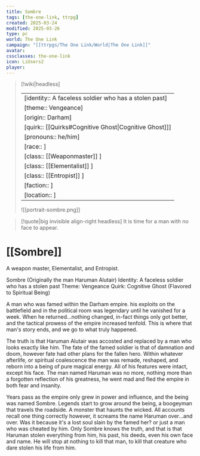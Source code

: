 ```yaml
---
title: Sombre
tags: [the-one-link, ttrpg]
created: 2025-03-24
modified: 2025-03-26
type: pc
world: The One Link
campaign: "[[ttrpgs/The One Link/World|The One Link]]"
avatar: 
cssclasses: the-one-link
icon: LiUsers2
player: 
---
```


> [!wiki|headless]
>
> |               |
> | ------------- |
> | [identity:: A faceless soldier who has a stolen past] |
> | [theme:: Vengeance] |
> | [origin:: Darham] |
> | [quirk:: [[Quirks#Cognitive Ghost\|Cognitive Ghost]]] |
> | [pronouns:: he/him] |
> | [race:: ] |
> | [class:: [[Weaponmaster]] ] |
> | [class:: [[Elementalist]] ] |
> | [class:: [[Entropist]] ] |
> | [faction:: ] |
> | [location:: ] |
>
> ![[portrait-sombre.png]]

> [!quote|big invisible align-right headless]
> It is time for a man with no face to appear.

# [[Sombre]]

A weapon master, Elementalist, and Entropist.

Sombre (Originally the man Haruman Alutair)
Identity: A faceless soldier who has a stolen past
Theme: Vengeance
Quirk: Cognitive Ghost (Flavored to Spiritual Being)

A man who was famed within the Darham empire. his exploits on the battlefield and in the political room was legendary until he vanished for a week. When he returned…nothing changed, in-fact things only got better, and the tactical prowess of the empire increased tenfold. This is where that man's story ends, and we go to what truly happened.

The truth is that Haruman Alutair was accosted and replaced by a man who looks exactly like him. The fate of the famed soldier is that of damnation and doom, however fate had other plans for the fallen hero. Within whatever afterlife, or spiritual coalescence the man was remade, reshaped, and reborn into a being of pure magical energy. All of his features were intact, except his face. The man named Haruman was no more, nothing more than a forgotten reflection of his greatness, he went mad and fled the empire in both fear and insanity.

Years pass as the empire only grew in power and influence, and the being was named Sombre. Legends start to grow around the being, a boogeyman that travels the roadside. A monster that haunts the wicked. All accounts recall one thing correctly however, it screams the name Haruman over…and over. Was it because it's a lost soul slain by the famed her? or just a man who was cheated by him. Only Sombre knows the truth, and that is that Haruman stolen everything from him, his past, his deeds, even his own face and name. He will stop at nothing to kill that man, to kill that creature who dare stolen his life from him.
